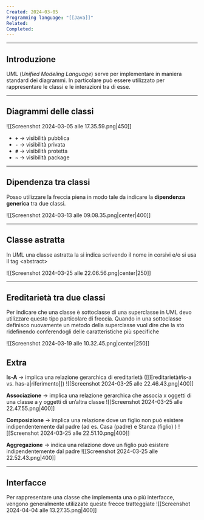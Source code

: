```yaml
---
Created: 2024-03-05
Programming language: "[[Java]]"
Related: 
Completed:
---
```

---
## Introduzione
UML (*Unified Modeling Language*) serve per implementare in maniera standard dei diagrammi. In particolare può essere utilizzato per rappresentare le classi e le interazioni tra di esse.

---
## Diagrammi delle classi
![[Screenshot 2024-03-05 alle 17.35.59.png|450]]

- **`+`** → visibilità pubblica
- **`-`** → visibilità privata
- **`#`** → visibilità protetta
- **`~`** → visibilità package

---
## Dipendenza tra classi
Posso utilizzare la freccia piena in modo tale da indicare la **dipendenza generica** tra due classi.

![[Screenshot 2024-03-13 alle 09.08.35.png|center|400]]

---
## Classe astratta
In UML una classe astratta la si indica scrivendo il nome in corsivi e/o si usa il tag \<abstract\>

![[Screenshot 2024-03-25 alle 22.06.56.png|center|250]]

---
## Ereditarietà tra due classi
Per indicare che una classe è sottoclasse di una superclasse in UML devo utilizzare questo tipo particolare di freccia. Quando in una sottoclasse definisco nuovamente un metodo della superclasse vuol dire che la sto ridefinendo conferendogli delle caratteristiche più specifiche

![[Screenshot 2024-03-19 alle 10.32.45.png|center|250]]

## Extra
**Is-A** → implica una relazione gerarchica di ereditarietà ([[Ereditarietà#is-a vs. has-a|riferimento]])
![[Screenshot 2024-03-25 alle 22.46.43.png|400]]

**Associazione** → implica una relazione gerarchica che associa x oggetti di una classe a y oggetti di un’altra classe
![[Screenshot 2024-03-25 alle 22.47.55.png|400]]

**Composizione** → implica una relazione dove un figlio non può esistere indipendentemente dal padre (ad es. Casa (padre) e Stanza (figlio) )
![[Screenshot 2024-03-25 alle 22.51.10.png|400]]

**Aggregazione** → indica una relazione dove un figlio può esistere indipendentemente dal padre
![[Screenshot 2024-03-25 alle 22.52.43.png|400]]

---
## Interfacce
Per rappresentare una classe che implementa una o più interfacce, vengono generalmente utilizzate queste frecce tratteggiate
![[Screenshot 2024-04-04 alle 13.27.35.png|400]]
